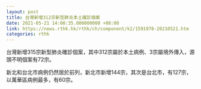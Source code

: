 ```yaml
---
layout: post
title: 台灣新增312宗新型肺炎本土確診個案
date: 2021-05-21 14:08:35.000000000 +08:00
link: https://news.rthk.hk/rthk/ch/component/k2/1591978-20210521.htm
categories: rthk
---
```


台灣新增315宗新型肺炎確診個案，其中312宗屬於本土病例、3宗屬境外傳入，源頭不明個案有72宗。

新北和台北市病例仍然居於前列，新北市新增144宗，其次是台北市，有127宗，以萬華區病例最多，有60宗。
